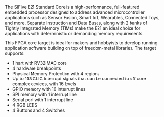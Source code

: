 The SiFive E21 Standard Core is a high-performance, full-featured embedded processor designed to address advanced microcontroller applications such as Sensor Fusion, Smart IoT, Wearables, Connected Toys, and more. Separate Instruction and Data Buses, along with 2 banks of Tightly Integrated Memory (TIMs) make the E21 an ideal choice for applications with deterministic or demanding memory requirements.

This FPGA core target is ideal for makers and hobbyists to develop running application software building on top of freedom-metal libraries. The target supports:

- 1 hart with RV32IMAC core
- 4 hardware breakpoints
- Physical Memory Protection with 4 regions
- Up to 153 CLIC interrupt signals that can be connected to off core complex devices, with 16 levels
- GPIO memory with 16 interrupt lines
- SPI memory with 1 interrupt line
- Serial port with 1 interrupt line
- 4 RGB LEDS
- 4 Buttons and 4 Switches

